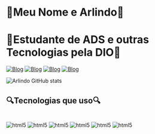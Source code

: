 # 🤖Meu Nome e Arlindo🤖
# 🚀Estudante de ADS e outras Tecnologias pela DIO🚀

[![Blog](https://img.shields.io/badge/Wordpress-21759B?style=for-the-badge&logo=wordpress&logoColor=white)](https://www.dio.me/)
[![Blog](https://img.shields.io/badge/YouTube-FF0000?style=for-the-badge&logo=youtube&logoColor=white)](https://www.youtube.com/watch?v=RLP4TOVZFrw)
[![Blog](https://img.shields.io/badge/Instagram-E4405F?style=for-the-badge&logo=instagram&logoColor=white)](https://www.instagram.com/p/CAdw4IIijP4/)
[![Blog](https://img.shields.io/badge/Twitter-1DA1F2?style=for-the-badge&logo=twitter&logoColor=white)](https://twitter.com/dio_me_)

![Arlindo GitHub stats](https://github-readme-stats.vercel.app/api?username=Arlindo&show_icons=true&theme=dracula)

## 🔍Tecnologias que uso🔍
<div style="display: inline_block"><br/> 
  <img align="center" alt="html5" src="https://img.shields.io/badge/HTML5-E34F26?style=for-the-badge&logo=html5&logoColor=white" />
  <img align="center" alt="html5" src="https://img.shields.io/badge/CSS3-1572B6?style=for-the-badge&logo=css3&logoColor=white" />
  <img align="center" alt="html5" src="https://img.shields.io/badge/JavaScript-323330?style=for-the-badge&logo=javascript&logoColor=F7DF1E " />
  <img align="center" alt="html5" src="https://img.shields.io/badge/C-00599C?style=for-the-badge&logo=c&logoColor=white " />
<img align="center" alt="html5" src="https://img.shields.io/badge/Java-ED8B00?style=for-the-badge&logo=openjdk&logoColor=white " />
<img align="center" alt="html5" src="https://img.shields.io/badge/Kotlin-0095D5?&style=for-the-badge&logo=kotlin&logoColor=white" />
   
<div>

